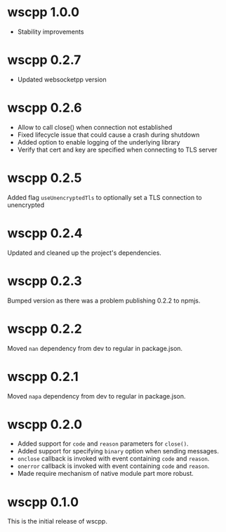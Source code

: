 # wscpp 1.0.0

* Stability improvements

# wscpp 0.2.7

* Updated websocketpp version

# wscpp 0.2.6

* Allow to call close() when connection not established
* Fixed lifecycle issue that could cause a crash during shutdown
* Added option to enable logging of the underlying library
* Verify that cert and key are specified when connecting to TLS server

# wscpp 0.2.5

Added flag `useUnencryptedTls` to optionally set a TLS connection to unencrypted

# wscpp 0.2.4

Updated and cleaned up the project's dependencies.

# wscpp 0.2.3

Bumped version as there was a problem publishing 0.2.2 to npmjs.

# wscpp 0.2.2

Moved `nan` dependency from dev to regular in package.json.

# wscpp 0.2.1

Moved `napa` dependency from dev to regular in package.json.

# wscpp 0.2.0

* Added support for `code` and `reason` parameters for `close()`.
* Added support for specifying `binary` option when sending messages.
* `onclose` callback is invoked with event containing `code` and `reason`.
* `onerror` callback is invoked with event containing `code` and `reason`.
* Made require mechanism of native module part more robust.

# wscpp 0.1.0

This is the initial release of wscpp.
